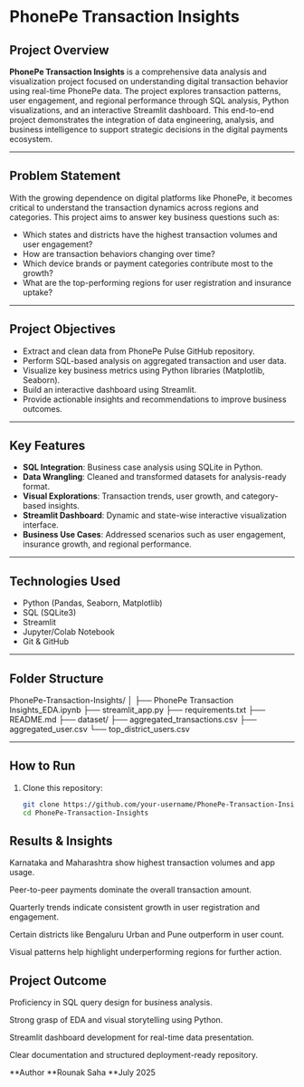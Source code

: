# PhonePe Transaction Insights

## Project Overview

**PhonePe Transaction Insights** is a comprehensive data analysis and visualization project focused on understanding digital transaction behavior using real-time PhonePe data. The project explores transaction patterns, user engagement, and regional performance through SQL analysis, Python visualizations, and an interactive Streamlit dashboard. This end-to-end project demonstrates the integration of data engineering, analysis, and business intelligence to support strategic decisions in the digital payments ecosystem.

---

## Problem Statement

With the growing dependence on digital platforms like PhonePe, it becomes critical to understand the transaction dynamics across regions and categories. This project aims to answer key business questions such as:

- Which states and districts have the highest transaction volumes and user engagement?
- How are transaction behaviors changing over time?
- Which device brands or payment categories contribute most to the growth?
- What are the top-performing regions for user registration and insurance uptake?

---

## Project Objectives

- Extract and clean data from PhonePe Pulse GitHub repository.
- Perform SQL-based analysis on aggregated transaction and user data.
- Visualize key business metrics using Python libraries (Matplotlib, Seaborn).
- Build an interactive dashboard using Streamlit.
- Provide actionable insights and recommendations to improve business outcomes.

---

## Key Features

- **SQL Integration**: Business case analysis using SQLite in Python.
- **Data Wrangling**: Cleaned and transformed datasets for analysis-ready format.
- **Visual Explorations**: Transaction trends, user growth, and category-based insights.
- **Streamlit Dashboard**: Dynamic and state-wise interactive visualization interface.
- **Business Use Cases**: Addressed scenarios such as user engagement, insurance growth, and regional performance.

---

## Technologies Used

- Python (Pandas, Seaborn, Matplotlib)
- SQL (SQLite3)
- Streamlit
- Jupyter/Colab Notebook
- Git & GitHub

---

## Folder Structure

PhonePe-Transaction-Insights/
│
├── PhonePe Transaction Insights_EDA.ipynb
├── streamlit_app.py
├── requirements.txt
├── README.md
├── dataset/
 ├── aggregated_transactions.csv
 ├── aggregated_user.csv
 └── top_district_users.csv


---

## How to Run

1. Clone this repository:
   ```bash
   git clone https://github.com/your-username/PhonePe-Transaction-Insights.git
   cd PhonePe-Transaction-Insights

## Results & Insights
Karnataka and Maharashtra show highest transaction volumes and app usage.

Peer-to-peer payments dominate the overall transaction amount.

Quarterly trends indicate consistent growth in user registration and engagement.

Certain districts like Bengaluru Urban and Pune outperform in user count.

Visual patterns help highlight underperforming regions for further action.

## Project Outcome
Proficiency in SQL query design for business analysis.

Strong grasp of EDA and visual storytelling using Python.

Streamlit dashboard development for real-time data presentation.

Clear documentation and structured deployment-ready repository.



**Author
**Rounak Saha
**July 2025
